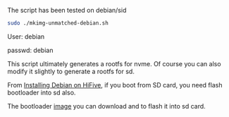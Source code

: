 The script has been tested on debian/sid

```bash
sudo ./mkimg-unmatched-debian.sh
```

User: debian

passwd: debian

This script ultimately generates a rootfs for nvme. Of course you can also modify it slightly to generate a rootfs for sd.

From [Installing Debian on HiFive](https://wiki.debian.org/InstallingDebianOn/SiFive/%20HiFiveUnmatched#Installing_Debian_on_HiFive), if you boot from SD card, you need flash bootloader into sd also.

The bootloader [image](https://github.com/yuzibo/Unmatched-Debian-image/releases/download/0.0.4/sd-uboot.img) you can download and to flash it into sd card.
